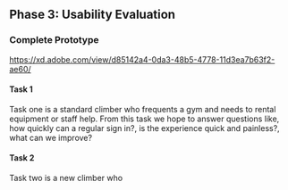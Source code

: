 ## Phase 3: Usability Evaluation

### Complete Prototype
https://xd.adobe.com/view/d85142a4-0da3-48b5-4778-11d3ea7b63f2-ae60/

#### Task 1
Task one is a standard climber who frequents a gym and needs to rental equipment or staff help.
From this task we hope to answer questions like, how quickly can a regular sign in?, is the experience
quick and painless?, what can we improve?

#### Task 2
Task two is a new climber who 
